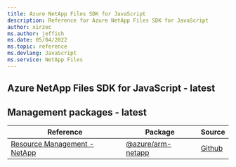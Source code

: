 ```yaml
---
title: Azure NetApp Files SDK for JavaScript
description: Reference for Azure NetApp Files SDK for JavaScript
author: xirzec
ms.author: jeffish
ms.date: 05/04/2022
ms.topic: reference
ms.devlang: JavaScript
ms.service: NetApp Files
---
```

## Azure NetApp Files SDK for JavaScript - latest
## Management packages - latest
| Reference | Package | Source |
|---|---|---|
|[Resource Management - NetApp](javascript/api/overview/azure/arm-netapp-readme)|[@azure/arm-netapp](https://www.npmjs.com/package/@azure/arm-netapp)|[Github](https://github.com/Azure/azure-sdk-for-js/blob/main/sdk/netapp/arm-netapp)|

